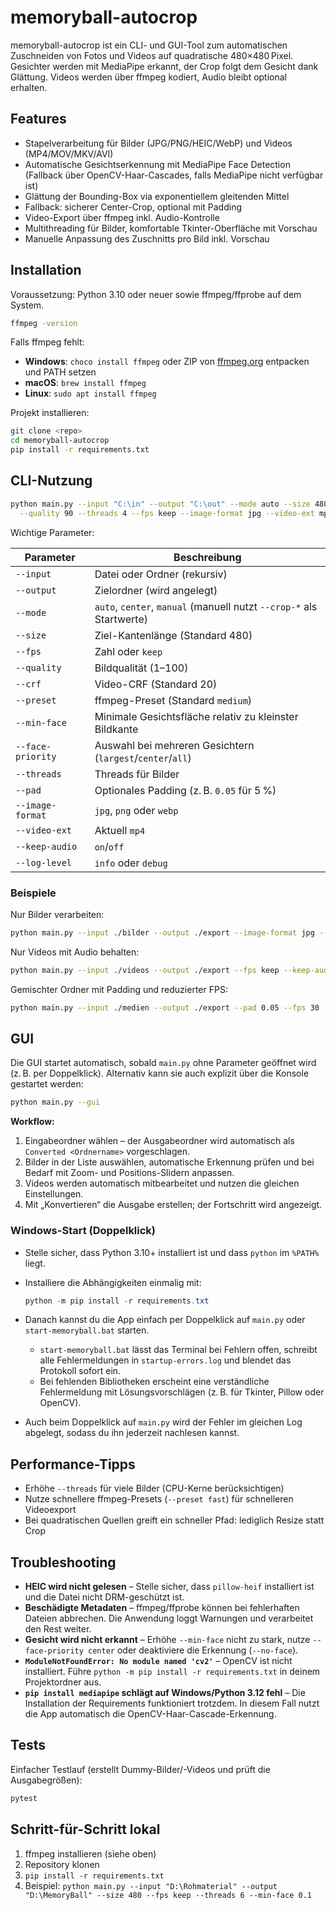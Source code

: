 # memoryball-autocrop

memoryball-autocrop ist ein CLI- und GUI-Tool zum automatischen Zuschneiden von Fotos und Videos auf quadratische 480×480 Pixel. Gesichter werden mit MediaPipe erkannt, der Crop folgt dem Gesicht dank Glättung. Videos werden über ffmpeg kodiert, Audio bleibt optional erhalten.

## Features

* Stapelverarbeitung für Bilder (JPG/PNG/HEIC/WebP) und Videos (MP4/MOV/MKV/AVI)
* Automatische Gesichtserkennung mit MediaPipe Face Detection (Fallback über OpenCV-Haar-Cascades, falls MediaPipe nicht verfügbar ist)
* Glättung der Bounding-Box via exponentiellem gleitenden Mittel
* Fallback: sicherer Center-Crop, optional mit Padding
* Video-Export über ffmpeg inkl. Audio-Kontrolle
* Multithreading für Bilder, komfortable Tkinter-Oberfläche mit Vorschau
* Manuelle Anpassung des Zuschnitts pro Bild inkl. Vorschau

## Installation

Voraussetzung: Python 3.10 oder neuer sowie ffmpeg/ffprobe auf dem System.

```bash
ffmpeg -version
```

Falls ffmpeg fehlt:

* **Windows**: `choco install ffmpeg` oder ZIP von [ffmpeg.org](https://ffmpeg.org) entpacken und PATH setzen
* **macOS**: `brew install ffmpeg`
* **Linux**: `sudo apt install ffmpeg`

Projekt installieren:

```bash
git clone <repo>
cd memoryball-autocrop
pip install -r requirements.txt
```

## CLI-Nutzung

```bash
python main.py --input "C:\in" --output "C:\out" --mode auto --size 480 --min-face 0.12 \
  --quality 90 --threads 4 --fps keep --image-format jpg --video-ext mp4 --face-priority largest
```

Wichtige Parameter:

| Parameter | Beschreibung |
|-----------|--------------|
| `--input` | Datei oder Ordner (rekursiv) |
| `--output` | Zielordner (wird angelegt) |
| `--mode` | `auto`, `center`, `manual` (manuell nutzt `--crop-*` als Startwerte) |
| `--size` | Ziel-Kantenlänge (Standard 480) |
| `--fps` | Zahl oder `keep` |
| `--quality` | Bildqualität (1–100) |
| `--crf` | Video-CRF (Standard 20) |
| `--preset` | ffmpeg-Preset (Standard `medium`) |
| `--min-face` | Minimale Gesichtsfläche relativ zu kleinster Bildkante |
| `--face-priority` | Auswahl bei mehreren Gesichtern (`largest`/`center`/`all`) |
| `--threads` | Threads für Bilder |
| `--pad` | Optionales Padding (z. B. `0.05` für 5 %) |
| `--image-format` | `jpg`, `png` oder `webp` |
| `--video-ext` | Aktuell `mp4` |
| `--keep-audio` | `on`/`off` |
| `--log-level` | `info` oder `debug` |

### Beispiele

Nur Bilder verarbeiten:

```bash
python main.py --input ./bilder --output ./export --image-format jpg --no-face
```

Nur Videos mit Audio behalten:

```bash
python main.py --input ./videos --output ./export --fps keep --keep-audio on --threads 2
```

Gemischter Ordner mit Padding und reduzierter FPS:

```bash
python main.py --input ./medien --output ./export --pad 0.05 --fps 30 --quality 95
```

## GUI

Die GUI startet automatisch, sobald `main.py` ohne Parameter geöffnet wird (z. B. per Doppelklick). Alternativ kann sie auch explizit über die Konsole gestartet werden:

```bash
python main.py --gui
```

**Workflow:**

1. Eingabeordner wählen – der Ausgabeordner wird automatisch als `Converted <Ordnername>` vorgeschlagen.
2. Bilder in der Liste auswählen, automatische Erkennung prüfen und bei Bedarf mit Zoom- und Positions-Slidern anpassen.
3. Videos werden automatisch mitbearbeitet und nutzen die gleichen Einstellungen.
4. Mit „Konvertieren“ die Ausgabe erstellen; der Fortschritt wird angezeigt.

### Windows-Start (Doppelklick)

* Stelle sicher, dass Python 3.10+ installiert ist und dass `python` im `%PATH%` liegt.
* Installiere die Abhängigkeiten einmalig mit:

  ```powershell
  python -m pip install -r requirements.txt
  ```

* Danach kannst du die App einfach per Doppelklick auf `main.py` oder `start-memoryball.bat` starten.
  * `start-memoryball.bat` lässt das Terminal bei Fehlern offen, schreibt alle Fehlermeldungen in `startup-errors.log` und blendet das Protokoll sofort ein.
  * Bei fehlenden Bibliotheken erscheint eine verständliche Fehlermeldung mit Lösungsvorschlägen (z. B. für Tkinter, Pillow oder OpenCV).
* Auch beim Doppelklick auf `main.py` wird der Fehler im gleichen Log abgelegt, sodass du ihn jederzeit nachlesen kannst.

## Performance-Tipps

* Erhöhe `--threads` für viele Bilder (CPU-Kerne berücksichtigen)
* Nutze schnellere ffmpeg-Presets (`--preset fast`) für schnelleren Videoexport
* Bei quadratischen Quellen greift ein schneller Pfad: lediglich Resize statt Crop

## Troubleshooting

* **HEIC wird nicht gelesen** – Stelle sicher, dass `pillow-heif` installiert ist und die Datei nicht DRM-geschützt ist.
* **Beschädigte Metadaten** – ffmpeg/ffprobe können bei fehlerhaften Dateien abbrechen. Die Anwendung loggt Warnungen und verarbeitet den Rest weiter.
* **Gesicht wird nicht erkannt** – Erhöhe `--min-face` nicht zu stark, nutze `--face-priority center` oder deaktiviere die Erkennung (`--no-face`).
* **`ModuleNotFoundError: No module named 'cv2'`** – OpenCV ist nicht installiert. Führe `python -m pip install -r requirements.txt` in deinem Projektordner aus.
* **`pip install mediapipe` schlägt auf Windows/Python 3.12 fehl** – Die Installation der Requirements funktioniert trotzdem. In diesem Fall nutzt die App automatisch die OpenCV-Haar-Cascade-Erkennung.

## Tests

Einfacher Testlauf (erstellt Dummy-Bilder/-Videos und prüft die Ausgabegrößen):

```bash
pytest
```

## Schritt-für-Schritt lokal

1. ffmpeg installieren (siehe oben)
2. Repository klonen
3. `pip install -r requirements.txt`
4. Beispiel: `python main.py --input "D:\Rohmaterial" --output "D:\MemoryBall" --size 480 --fps keep --threads 6 --min-face 0.1`
